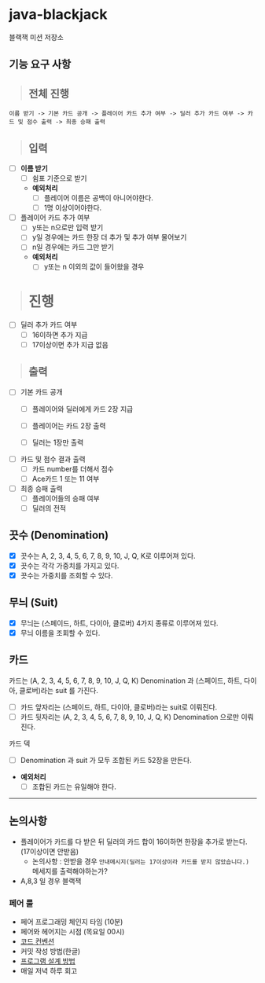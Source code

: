 # java-blackjack

블랙잭 미션 저장소

## 기능 요구 사항

> ## 전체 진행
`이름 받기 -> 기본 카드 공개 -> 플레이어 카드 추가 여부 -> 딜러 추가 카드 여부 -> 카드 및 점수 출력 -> 최종 승패 출력`


> ## 입력

- [ ] **이름 받기**
    - [ ] 쉼표 기준으로 받기
    - **예외처리**
        - [ ] 플레이어 이름은 공백이 아니어야한다.
        - [ ] 1명 이상이어야한다.

- [ ] 플레이어 카드 추가 여부
    - [ ] y또는 n으로만 입력 받기
    - [ ] y일 경우에는 카드 한장 더 추가 및 추가 여부 물어보기
    - [ ] n일 경우에는 카드 그만 받기
    - **예외처리**
        - [ ] y또는 n 이외의 값이 들어왔을 경우

> # 진행

- [ ] 딜러 추가 카드 여부
    - [ ] 16이하면 추가 지급
    - [ ] 17이상이면 추가 지급 없음

> ## 출력

- [ ] 기본 카드 공개
    - [ ] 플레이어와 딜러에게 카드 2장 지급
    - [ ] 플레이어는 카드 2장 출력
    - [ ] 딜러는 1장만 출력


- [ ] 카드 및 점수 결과 출력
    - [ ] 카드 number를 더해서 점수
    - [ ] Ace카드 1 또는 11 여부

- [ ] 최종 승패 출력
    - [ ] 플레이어들의 승패 여부
    - [ ] 딜러의 전적

## 끗수 (Denomination)

- [x] 끗수는 A, 2, 3, 4, 5, 6, 7, 8, 9, 10, J, Q, K로 이루어져 있다.
- [x] 끗수는 각각 가중치를 가지고 있다.
- [x] 끗수는 가중치를 조회할 수 있다.

## 무늬 (Suit)

- [x] 무늬는 (스페이드, 하트, 다이아, 클로버) 4가지 종류로 이루어져 있다.
- [x] 무늬 이름을 조회할 수 있다.

## 카드

카드는 (A, 2, 3, 4, 5, 6, 7, 8, 9, 10, J, Q, K) Denomination 과
(스페이드, 하트, 다이아, 클로버)라는 suit 를 가진다.

- [ ] 카드 앞자리는 (스페이드, 하트, 다이아, 클로버)라는 suit로 이뤄진다.
- [ ] 카드 뒷자리는 (A, 2, 3, 4, 5, 6, 7, 8, 9, 10, J, Q, K) Denomination 으로만 이뤄진다.

카드 덱

- [ ] Denomination 과 suit 가 모두 조합된 카드 52장을 만든다.
- **예외처리**
    - [ ] 조합된 카드는 유일해야 한다.

---

## 논의사항

- 플레이어가 카드를 다 받은 뒤 딜러의 카드 합이 16이하면 한장을 추가로 받는다. (17이상이면 안받음)
    - 논의사항 : 안받을 경우 `안내메시지(딜러는 17이상이라 카드를 받지 않았습니다.)` 메세지를 출력해야하는가?
- A,8,3 일 경우 블랙잭

### 페어 룰

- 페어 프로그래밍 체인지 타임 (10분)
- 페어와 헤어지는 시점 (목요일 00시)
- [코드 컨벤션](https://github.com/woowacourse/woowacourse-docs/tree/master/styleguide/java)
- 커밋 작성 방법(한글)
- [프로그램 설계 방법](https://whimsical.com/sudaltest-JGN5vZ4gSkYxZGZJPjnnX3@2Ux7TurymNM4tJSA7FqU)
- 매일 저녁 하루 회고